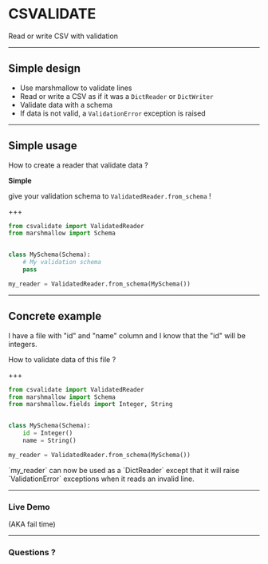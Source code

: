 # CSVALIDATE

Read or write CSV with validation

---

## Simple design

 * Use marshmallow to validate lines
 * Read or write a CSV as if it was a `DictReader` or `DictWriter`
 * Validate data with a schema
 * If data is not valid, a `ValidationError` exception is raised

---

## Simple usage

How to create a reader that validate data ?

<span class="fragment" data-fragment-access="1">**Simple**</span>

<span class="fragment" data-fragment-access="1">give your validation schema to `ValidatedReader.from_schema` !</span>

+++

```Python
from csvalidate import ValidatedReader
from marshmallow import Schema


class MySchema(Schema):
	# My validation schema
	pass

my_reader = ValidatedReader.from_schema(MySchema())
```

---

## Concrete example

I have a file with "id" and "name" column and I know that the "id" will be
integers.

How to validate data of this file ?

+++

```Python
from csvalidate import ValidatedReader
from marshmallow import Schema
from marshmallow.fields import Integer, String


class MySchema(Schema):
	id = Integer()
	name = String()

my_reader = ValidatedReader.from_schema(MySchema())
```
<span class="fragment">
`my_reader` can now be used as a `DictReader` except that it will raise
`ValidationError` exceptions when it reads an invalid line.
</span>

---

### Live Demo

(AKA fail time)

---

### Questions ?
